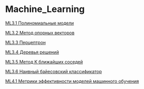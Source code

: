 # Machine_Learning

[ML3.1 Полиномиальные модели](https://colab.research.google.com/drive/1Qp6nGNe1THrWbw2dqWDTbggehocOl3dv?usp=sharing)


[ML3.2 Метод опорных векторов]()


[ML3.3 Перцептрон]()


[ML3.4 Деревья решений](https://colab.research.google.com/drive/1ZXVWmcZdiJVyXO4vm7trtS4WeItG4geM?usp=sharing)


[ML3.5 Метод K ближайших соседей](https://colab.research.google.com/drive/12ufdWQHR7X5X_l85LSVL0Kj2BkSsW51C?usp=sharing)


[ML3.6 Наивный байесовский классификатор](https://colab.research.google.com/drive/1tmdxjwlpvuwejCjWvc-fZ6OmDon7e-o9?usp=sharing)


[ML4.1 Метрики эффективности моделей машинного обучения](https://colab.research.google.com/drive/1gabhS04mTwUdYfCYyQOwsS-KQTEZN3BP?usp=sharing)
